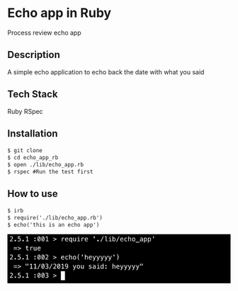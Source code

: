 # Echo app in Ruby
Process review echo app

## Description
A simple echo application to echo back the date with what you said

## Tech Stack
Ruby
RSpec

## Installation

    $ git clone 
    $ cd echo_app_rb
    $ open ./lib/echo_app.rb
    $ rspec #Run the test first

## How to use
    $ irb
    $ require('./lib/echo_app.rb')
    $ echo('this is an echo app')
    
![how](https://github.com/anhuiyang/Echo_app_rb/blob/master/images/Screenshot%202019-03-11%20at%203.40.51%20pm.png?raw=true)
